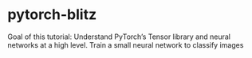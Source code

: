 # pytorch-blitz
Goal of this tutorial: Understand PyTorch’s Tensor library and neural networks at a high level.  Train a small neural network to classify images
